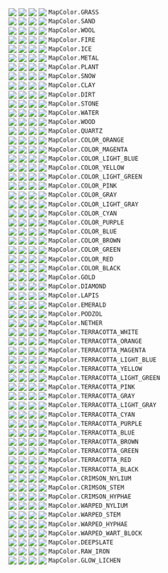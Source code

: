 [<img valign='middle' src='https://readme-swatches.vercel.app/277D59?style=round'/>][grass-low]
[<img valign='middle' src='https://readme-swatches.vercel.app/30996D?style=round'/>][grass-normal]
[<img valign='middle' src='https://readme-swatches.vercel.app/38B27F?style=round'/>][grass-high]
[<img valign='middle' src='https://readme-swatches.vercel.app/1D5E43?style=round'/>][grass-lowest]
`MapColor.GRASS`<br>
[<img valign='middle' src='https://readme-swatches.vercel.app/73A4AE?style=round'/>][sand-low]
[<img valign='middle' src='https://readme-swatches.vercel.app/8CC9D5?style=round'/>][sand-normal]
[<img valign='middle' src='https://readme-swatches.vercel.app/A3E9F7?style=round'/>][sand-high]
[<img valign='middle' src='https://readme-swatches.vercel.app/567B82?style=round'/>][sand-lowest]
`MapColor.SAND`<br>
[<img valign='middle' src='https://readme-swatches.vercel.app/8C8C8C?style=round'/>][wool-low]
[<img valign='middle' src='https://readme-swatches.vercel.app/ABABAB?style=round'/>][wool-normal]
[<img valign='middle' src='https://readme-swatches.vercel.app/C7C7C7?style=round'/>][wool-high]
[<img valign='middle' src='https://readme-swatches.vercel.app/696969?style=round'/>][wool-lowest]
`MapColor.WOOL`<br>
[<img valign='middle' src='https://readme-swatches.vercel.app/0000B4?style=round'/>][fire-low]
[<img valign='middle' src='https://readme-swatches.vercel.app/0000DC?style=round'/>][fire-normal]
[<img valign='middle' src='https://readme-swatches.vercel.app/0000FF?style=round'/>][fire-high]
[<img valign='middle' src='https://readme-swatches.vercel.app/000087?style=round'/>][fire-lowest]
`MapColor.FIRE`<br>
[<img valign='middle' src='https://readme-swatches.vercel.app/B47070?style=round'/>][ice-low]
[<img valign='middle' src='https://readme-swatches.vercel.app/DC8A8A?style=round'/>][ice-normal]
[<img valign='middle' src='https://readme-swatches.vercel.app/FFA0A0?style=round'/>][ice-high]
[<img valign='middle' src='https://readme-swatches.vercel.app/875454?style=round'/>][ice-lowest]
`MapColor.ICE`<br>
[<img valign='middle' src='https://readme-swatches.vercel.app/757575?style=round'/>][metal-low]
[<img valign='middle' src='https://readme-swatches.vercel.app/909090?style=round'/>][metal-normal]
[<img valign='middle' src='https://readme-swatches.vercel.app/A7A7A7?style=round'/>][metal-high]
[<img valign='middle' src='https://readme-swatches.vercel.app/585858?style=round'/>][metal-lowest]
`MapColor.METAL`<br>
[<img valign='middle' src='https://readme-swatches.vercel.app/005700?style=round'/>][plant-low]
[<img valign='middle' src='https://readme-swatches.vercel.app/006A00?style=round'/>][plant-normal]
[<img valign='middle' src='https://readme-swatches.vercel.app/007C00?style=round'/>][plant-high]
[<img valign='middle' src='https://readme-swatches.vercel.app/004100?style=round'/>][plant-lowest]
`MapColor.PLANT`<br>
[<img valign='middle' src='https://readme-swatches.vercel.app/B4B4B4?style=round'/>][snow-low]
[<img valign='middle' src='https://readme-swatches.vercel.app/DCDCDC?style=round'/>][snow-normal]
[<img valign='middle' src='https://readme-swatches.vercel.app/FFFFFF?style=round'/>][snow-high]
[<img valign='middle' src='https://readme-swatches.vercel.app/878787?style=round'/>][snow-lowest]
`MapColor.SNOW`<br>
[<img valign='middle' src='https://readme-swatches.vercel.app/817673?style=round'/>][clay-low]
[<img valign='middle' src='https://readme-swatches.vercel.app/9E908D?style=round'/>][clay-normal]
[<img valign='middle' src='https://readme-swatches.vercel.app/B8A8A4?style=round'/>][clay-high]
[<img valign='middle' src='https://readme-swatches.vercel.app/615856?style=round'/>][clay-lowest]
`MapColor.CLAY`<br>
[<img valign='middle' src='https://readme-swatches.vercel.app/364C6A?style=round'/>][dirt-low]
[<img valign='middle' src='https://readme-swatches.vercel.app/425E82?style=round'/>][dirt-normal]
[<img valign='middle' src='https://readme-swatches.vercel.app/4D6D97?style=round'/>][dirt-high]
[<img valign='middle' src='https://readme-swatches.vercel.app/28394F?style=round'/>][dirt-lowest]
`MapColor.DIRT`<br>
[<img valign='middle' src='https://readme-swatches.vercel.app/4F4F4F?style=round'/>][stone-low]
[<img valign='middle' src='https://readme-swatches.vercel.app/606060?style=round'/>][stone-normal]
[<img valign='middle' src='https://readme-swatches.vercel.app/707070?style=round'/>][stone-high]
[<img valign='middle' src='https://readme-swatches.vercel.app/3B3B3B?style=round'/>][stone-lowest]
`MapColor.STONE`<br>
[<img valign='middle' src='https://readme-swatches.vercel.app/B42D2D?style=round'/>][water-low]
[<img valign='middle' src='https://readme-swatches.vercel.app/DC3737?style=round'/>][water-normal]
[<img valign='middle' src='https://readme-swatches.vercel.app/FF4040?style=round'/>][water-high]
[<img valign='middle' src='https://readme-swatches.vercel.app/872121?style=round'/>][water-lowest]
`MapColor.WATER`<br>
[<img valign='middle' src='https://readme-swatches.vercel.app/325464?style=round'/>][wood-low]
[<img valign='middle' src='https://readme-swatches.vercel.app/3E667B?style=round'/>][wood-normal]
[<img valign='middle' src='https://readme-swatches.vercel.app/48778F?style=round'/>][wood-high]
[<img valign='middle' src='https://readme-swatches.vercel.app/263F4B?style=round'/>][wood-lowest]
`MapColor.WOOD`<br>
[<img valign='middle' src='https://readme-swatches.vercel.app/ACB1B4?style=round'/>][quartz-low]
[<img valign='middle' src='https://readme-swatches.vercel.app/D3D9DC?style=round'/>][quartz-normal]
[<img valign='middle' src='https://readme-swatches.vercel.app/F5FCFF?style=round'/>][quartz-high]
[<img valign='middle' src='https://readme-swatches.vercel.app/818587?style=round'/>][quartz-lowest]
`MapColor.QUARTZ`<br>
[<img valign='middle' src='https://readme-swatches.vercel.app/245998?style=round'/>][color-orange-low]
[<img valign='middle' src='https://readme-swatches.vercel.app/2C6DBA?style=round'/>][color-orange-normal]
[<img valign='middle' src='https://readme-swatches.vercel.app/337FD8?style=round'/>][color-orange-high]
[<img valign='middle' src='https://readme-swatches.vercel.app/1B4372?style=round'/>][color-orange-lowest]
`MapColor.COLOR_ORANGE`<br>
[<img valign='middle' src='https://readme-swatches.vercel.app/98357D?style=round'/>][color-magenta-low]
[<img valign='middle' src='https://readme-swatches.vercel.app/BA4199?style=round'/>][color-magenta-normal]
[<img valign='middle' src='https://readme-swatches.vercel.app/D84CB2?style=round'/>][color-magenta-high]
[<img valign='middle' src='https://readme-swatches.vercel.app/72285E?style=round'/>][color-magenta-lowest]
`MapColor.COLOR_MAGENTA`<br>
[<img valign='middle' src='https://readme-swatches.vercel.app/986C48?style=round'/>][color-light-blue-low]
[<img valign='middle' src='https://readme-swatches.vercel.app/BA8458?style=round'/>][color-light-blue-normal]
[<img valign='middle' src='https://readme-swatches.vercel.app/D89966?style=round'/>][color-light-blue-high]
[<img valign='middle' src='https://readme-swatches.vercel.app/725136?style=round'/>][color-light-blue-lowest]
`MapColor.COLOR_LIGHT_BLUE`<br>
[<img valign='middle' src='https://readme-swatches.vercel.app/24A1A1?style=round'/>][color-yellow-low]
[<img valign='middle' src='https://readme-swatches.vercel.app/2CC5C5?style=round'/>][color-yellow-normal]
[<img valign='middle' src='https://readme-swatches.vercel.app/33E5E5?style=round'/>][color-yellow-high]
[<img valign='middle' src='https://readme-swatches.vercel.app/1B7979?style=round'/>][color-yellow-lowest]
`MapColor.COLOR_YELLOW`<br>
[<img valign='middle' src='https://readme-swatches.vercel.app/119059?style=round'/>][color-light-green-low]
[<img valign='middle' src='https://readme-swatches.vercel.app/15B06D?style=round'/>][color-light-green-normal]
[<img valign='middle' src='https://readme-swatches.vercel.app/19CC7F?style=round'/>][color-light-green-high]
[<img valign='middle' src='https://readme-swatches.vercel.app/0D6C43?style=round'/>][color-light-green-lowest]
`MapColor.COLOR_LIGHT_GREEN`<br>
[<img valign='middle' src='https://readme-swatches.vercel.app/7459AA?style=round'/>][color-pink-low]
[<img valign='middle' src='https://readme-swatches.vercel.app/8E6DD0?style=round'/>][color-pink-normal]
[<img valign='middle' src='https://readme-swatches.vercel.app/A57FF2?style=round'/>][color-pink-high]
[<img valign='middle' src='https://readme-swatches.vercel.app/574380?style=round'/>][color-pink-lowest]
`MapColor.COLOR_PINK`<br>
[<img valign='middle' src='https://readme-swatches.vercel.app/353535?style=round'/>][color-gray-low]
[<img valign='middle' src='https://readme-swatches.vercel.app/414141?style=round'/>][color-gray-normal]
[<img valign='middle' src='https://readme-swatches.vercel.app/4C4C4C?style=round'/>][color-gray-high]
[<img valign='middle' src='https://readme-swatches.vercel.app/282828?style=round'/>][color-gray-lowest]
`MapColor.COLOR_GRAY`<br>
[<img valign='middle' src='https://readme-swatches.vercel.app/6C6C6C?style=round'/>][color-light-gray-low]
[<img valign='middle' src='https://readme-swatches.vercel.app/848484?style=round'/>][color-light-gray-normal]
[<img valign='middle' src='https://readme-swatches.vercel.app/999999?style=round'/>][color-light-gray-high]
[<img valign='middle' src='https://readme-swatches.vercel.app/515151?style=round'/>][color-light-gray-lowest]
`MapColor.COLOR_LIGHT_GRAY`<br>
[<img valign='middle' src='https://readme-swatches.vercel.app/6C5935?style=round'/>][color-cyan-low]
[<img valign='middle' src='https://readme-swatches.vercel.app/846D41?style=round'/>][color-cyan-normal]
[<img valign='middle' src='https://readme-swatches.vercel.app/997F4C?style=round'/>][color-cyan-high]
[<img valign='middle' src='https://readme-swatches.vercel.app/514328?style=round'/>][color-cyan-lowest]
`MapColor.COLOR_CYAN`<br>
[<img valign='middle' src='https://readme-swatches.vercel.app/7D2C59?style=round'/>][color-purple-low]
[<img valign='middle' src='https://readme-swatches.vercel.app/99366D?style=round'/>][color-purple-normal]
[<img valign='middle' src='https://readme-swatches.vercel.app/B23F7F?style=round'/>][color-purple-high]
[<img valign='middle' src='https://readme-swatches.vercel.app/5E2143?style=round'/>][color-purple-lowest]
`MapColor.COLOR_PURPLE`<br>
[<img valign='middle' src='https://readme-swatches.vercel.app/7D3524?style=round'/>][color-blue-low]
[<img valign='middle' src='https://readme-swatches.vercel.app/99412C?style=round'/>][color-blue-normal]
[<img valign='middle' src='https://readme-swatches.vercel.app/B24C33?style=round'/>][color-blue-high]
[<img valign='middle' src='https://readme-swatches.vercel.app/5E281B?style=round'/>][color-blue-lowest]
`MapColor.COLOR_BLUE`<br>
[<img valign='middle' src='https://readme-swatches.vercel.app/243548?style=round'/>][color-brown-low]
[<img valign='middle' src='https://readme-swatches.vercel.app/2C4158?style=round'/>][color-brown-normal]
[<img valign='middle' src='https://readme-swatches.vercel.app/334C66?style=round'/>][color-brown-high]
[<img valign='middle' src='https://readme-swatches.vercel.app/1B2836?style=round'/>][color-brown-lowest]
`MapColor.COLOR_BROWN`<br>
[<img valign='middle' src='https://readme-swatches.vercel.app/245948?style=round'/>][color-green-low]
[<img valign='middle' src='https://readme-swatches.vercel.app/2C6D58?style=round'/>][color-green-normal]
[<img valign='middle' src='https://readme-swatches.vercel.app/337F66?style=round'/>][color-green-high]
[<img valign='middle' src='https://readme-swatches.vercel.app/1B4336?style=round'/>][color-green-lowest]
`MapColor.COLOR_GREEN`<br>
[<img valign='middle' src='https://readme-swatches.vercel.app/24246C?style=round'/>][color-red-low]
[<img valign='middle' src='https://readme-swatches.vercel.app/2C2C84?style=round'/>][color-red-normal]
[<img valign='middle' src='https://readme-swatches.vercel.app/333399?style=round'/>][color-red-high]
[<img valign='middle' src='https://readme-swatches.vercel.app/1B1B51?style=round'/>][color-red-lowest]
`MapColor.COLOR_RED`<br>
[<img valign='middle' src='https://readme-swatches.vercel.app/111111?style=round'/>][color-black-low]
[<img valign='middle' src='https://readme-swatches.vercel.app/151515?style=round'/>][color-black-normal]
[<img valign='middle' src='https://readme-swatches.vercel.app/191919?style=round'/>][color-black-high]
[<img valign='middle' src='https://readme-swatches.vercel.app/0D0D0D?style=round'/>][color-black-lowest]
`MapColor.COLOR_BLACK`<br>
[<img valign='middle' src='https://readme-swatches.vercel.app/36A8B0?style=round'/>][gold-low]
[<img valign='middle' src='https://readme-swatches.vercel.app/42CDD7?style=round'/>][gold-normal]
[<img valign='middle' src='https://readme-swatches.vercel.app/4DEEFA?style=round'/>][gold-high]
[<img valign='middle' src='https://readme-swatches.vercel.app/287E84?style=round'/>][gold-lowest]
`MapColor.GOLD`<br>
[<img valign='middle' src='https://readme-swatches.vercel.app/969A40?style=round'/>][diamond-low]
[<img valign='middle' src='https://readme-swatches.vercel.app/B7BC4F?style=round'/>][diamond-normal]
[<img valign='middle' src='https://readme-swatches.vercel.app/D5DB5C?style=round'/>][diamond-high]
[<img valign='middle' src='https://readme-swatches.vercel.app/707330?style=round'/>][diamond-lowest]
`MapColor.DIAMOND`<br>
[<img valign='middle' src='https://readme-swatches.vercel.app/B45A34?style=round'/>][lapis-low]
[<img valign='middle' src='https://readme-swatches.vercel.app/DC6E3F?style=round'/>][lapis-normal]
[<img valign='middle' src='https://readme-swatches.vercel.app/FF804A?style=round'/>][lapis-high]
[<img valign='middle' src='https://readme-swatches.vercel.app/874327?style=round'/>][lapis-lowest]
`MapColor.LAPIS`<br>
[<img valign='middle' src='https://readme-swatches.vercel.app/289900?style=round'/>][emerald-low]
[<img valign='middle' src='https://readme-swatches.vercel.app/32BB00?style=round'/>][emerald-normal]
[<img valign='middle' src='https://readme-swatches.vercel.app/3AD900?style=round'/>][emerald-high]
[<img valign='middle' src='https://readme-swatches.vercel.app/1E7200?style=round'/>][emerald-lowest]
`MapColor.EMERALD`<br>
[<img valign='middle' src='https://readme-swatches.vercel.app/223C5B?style=round'/>][podzol-low]
[<img valign='middle' src='https://readme-swatches.vercel.app/2A4A6F?style=round'/>][podzol-normal]
[<img valign='middle' src='https://readme-swatches.vercel.app/315681?style=round'/>][podzol-high]
[<img valign='middle' src='https://readme-swatches.vercel.app/192D44?style=round'/>][podzol-lowest]
`MapColor.PODZOL`<br>
[<img valign='middle' src='https://readme-swatches.vercel.app/00014F?style=round'/>][nether-low]
[<img valign='middle' src='https://readme-swatches.vercel.app/000160?style=round'/>][nether-normal]
[<img valign='middle' src='https://readme-swatches.vercel.app/000270?style=round'/>][nether-high]
[<img valign='middle' src='https://readme-swatches.vercel.app/00013B?style=round'/>][nether-lowest]
`MapColor.NETHER`<br>
[<img valign='middle' src='https://readme-swatches.vercel.app/717C93?style=round'/>][terracotta-white-low]
[<img valign='middle' src='https://readme-swatches.vercel.app/8A98B4?style=round'/>][terracotta-white-normal]
[<img valign='middle' src='https://readme-swatches.vercel.app/A1B1D1?style=round'/>][terracotta-white-high]
[<img valign='middle' src='https://readme-swatches.vercel.app/555D6E?style=round'/>][terracotta-white-lowest]
`MapColor.TERRACOTTA_WHITE`<br>
[<img valign='middle' src='https://readme-swatches.vercel.app/193970?style=round'/>][terracotta-orange-low]
[<img valign='middle' src='https://readme-swatches.vercel.app/1F4689?style=round'/>][terracotta-orange-normal]
[<img valign='middle' src='https://readme-swatches.vercel.app/24529F?style=round'/>][terracotta-orange-high]
[<img valign='middle' src='https://readme-swatches.vercel.app/132B54?style=round'/>][terracotta-orange-lowest]
`MapColor.TERRACOTTA_ORANGE`<br>
[<img valign='middle' src='https://readme-swatches.vercel.app/4C3D69?style=round'/>][terracotta-magenta-low]
[<img valign='middle' src='https://readme-swatches.vercel.app/5D4B80?style=round'/>][terracotta-magenta-normal]
[<img valign='middle' src='https://readme-swatches.vercel.app/6C5795?style=round'/>][terracotta-magenta-high]
[<img valign='middle' src='https://readme-swatches.vercel.app/392E4E?style=round'/>][terracotta-magenta-lowest]
`MapColor.TERRACOTTA_MAGENTA`<br>
[<img valign='middle' src='https://readme-swatches.vercel.app/614C4F?style=round'/>][terracotta-light-blue-low]
[<img valign='middle' src='https://readme-swatches.vercel.app/775D60?style=round'/>][terracotta-light-blue-normal]
[<img valign='middle' src='https://readme-swatches.vercel.app/8A6C70?style=round'/>][terracotta-light-blue-high]
[<img valign='middle' src='https://readme-swatches.vercel.app/49393B?style=round'/>][terracotta-light-blue-lowest]
`MapColor.TERRACOTTA_LIGHT_BLUE`<br>
[<img valign='middle' src='https://readme-swatches.vercel.app/195D83?style=round'/>][terracotta-yellow-low]
[<img valign='middle' src='https://readme-swatches.vercel.app/1F72A0?style=round'/>][terracotta-yellow-normal]
[<img valign='middle' src='https://readme-swatches.vercel.app/2485BA?style=round'/>][terracotta-yellow-high]
[<img valign='middle' src='https://readme-swatches.vercel.app/134662?style=round'/>][terracotta-yellow-lowest]
`MapColor.TERRACOTTA_YELLOW`<br>
[<img valign='middle' src='https://readme-swatches.vercel.app/255248?style=round'/>][terracotta-light-green-low]
[<img valign='middle' src='https://readme-swatches.vercel.app/2D6458?style=round'/>][terracotta-light-green-normal]
[<img valign='middle' src='https://readme-swatches.vercel.app/357567?style=round'/>][terracotta-light-green-high]
[<img valign='middle' src='https://readme-swatches.vercel.app/1C3D36?style=round'/>][terracotta-light-green-lowest]
`MapColor.TERRACOTTA_LIGHT_GREEN`<br>
[<img valign='middle' src='https://readme-swatches.vercel.app/373670?style=round'/>][terracotta-pink-low]
[<img valign='middle' src='https://readme-swatches.vercel.app/43428A?style=round'/>][terracotta-pink-normal]
[<img valign='middle' src='https://readme-swatches.vercel.app/4E4DA0?style=round'/>][terracotta-pink-high]
[<img valign='middle' src='https://readme-swatches.vercel.app/292854?style=round'/>][terracotta-pink-lowest]
`MapColor.TERRACOTTA_PINK`<br>
[<img valign='middle' src='https://readme-swatches.vercel.app/181C28?style=round'/>][terracotta-gray-low]
[<img valign='middle' src='https://readme-swatches.vercel.app/1E2331?style=round'/>][terracotta-gray-normal]
[<img valign='middle' src='https://readme-swatches.vercel.app/232939?style=round'/>][terracotta-gray-high]
[<img valign='middle' src='https://readme-swatches.vercel.app/12151E?style=round'/>][terracotta-gray-lowest]
`MapColor.TERRACOTTA_GRAY`<br>
[<img valign='middle' src='https://readme-swatches.vercel.app/454B5F?style=round'/>][terracotta-light-gray-low]
[<img valign='middle' src='https://readme-swatches.vercel.app/545C74?style=round'/>][terracotta-light-gray-normal]
[<img valign='middle' src='https://readme-swatches.vercel.app/626B87?style=round'/>][terracotta-light-gray-high]
[<img valign='middle' src='https://readme-swatches.vercel.app/333847?style=round'/>][terracotta-light-gray-lowest]
`MapColor.TERRACOTTA_LIGHT_GRAY`<br>
[<img valign='middle' src='https://readme-swatches.vercel.app/40403D?style=round'/>][terracotta-cyan-low]
[<img valign='middle' src='https://readme-swatches.vercel.app/4F4F4B?style=round'/>][terracotta-cyan-normal]
[<img valign='middle' src='https://readme-swatches.vercel.app/5C5C57?style=round'/>][terracotta-cyan-high]
[<img valign='middle' src='https://readme-swatches.vercel.app/30302E?style=round'/>][terracotta-cyan-lowest]
`MapColor.TERRACOTTA_CYAN`<br>
[<img valign='middle' src='https://readme-swatches.vercel.app/3E3356?style=round'/>][terracotta-purple-low]
[<img valign='middle' src='https://readme-swatches.vercel.app/4B3E69?style=round'/>][terracotta-purple-normal]
[<img valign='middle' src='https://readme-swatches.vercel.app/58497A?style=round'/>][terracotta-purple-high]
[<img valign='middle' src='https://readme-swatches.vercel.app/2E2640?style=round'/>][terracotta-purple-lowest]
`MapColor.TERRACOTTA_PURPLE`<br>
[<img valign='middle' src='https://readme-swatches.vercel.app/402B35?style=round'/>][terracotta-blue-low]
[<img valign='middle' src='https://readme-swatches.vercel.app/4F3541?style=round'/>][terracotta-blue-normal]
[<img valign='middle' src='https://readme-swatches.vercel.app/5C3E4C?style=round'/>][terracotta-blue-high]
[<img valign='middle' src='https://readme-swatches.vercel.app/302028?style=round'/>][terracotta-blue-lowest]
`MapColor.TERRACOTTA_BLUE`<br>
[<img valign='middle' src='https://readme-swatches.vercel.app/182335?style=round'/>][terracotta-brown-low]
[<img valign='middle' src='https://readme-swatches.vercel.app/1E2B41?style=round'/>][terracotta-brown-normal]
[<img valign='middle' src='https://readme-swatches.vercel.app/23324C?style=round'/>][terracotta-brown-high]
[<img valign='middle' src='https://readme-swatches.vercel.app/121A28?style=round'/>][terracotta-brown-lowest]
`MapColor.TERRACOTTA_BROWN`<br>
[<img valign='middle' src='https://readme-swatches.vercel.app/1D3935?style=round'/>][terracotta-green-low]
[<img valign='middle' src='https://readme-swatches.vercel.app/244641?style=round'/>][terracotta-green-normal]
[<img valign='middle' src='https://readme-swatches.vercel.app/2A524C?style=round'/>][terracotta-green-high]
[<img valign='middle' src='https://readme-swatches.vercel.app/162B28?style=round'/>][terracotta-green-lowest]
`MapColor.TERRACOTTA_GREEN`<br>
[<img valign='middle' src='https://readme-swatches.vercel.app/202A64?style=round'/>][terracotta-red-low]
[<img valign='middle' src='https://readme-swatches.vercel.app/27337A?style=round'/>][terracotta-red-normal]
[<img valign='middle' src='https://readme-swatches.vercel.app/2E3C8E?style=round'/>][terracotta-red-high]
[<img valign='middle' src='https://readme-swatches.vercel.app/181F4B?style=round'/>][terracotta-red-lowest]
`MapColor.TERRACOTTA_RED`<br>
[<img valign='middle' src='https://readme-swatches.vercel.app/0B0F1A?style=round'/>][terracotta-black-low]
[<img valign='middle' src='https://readme-swatches.vercel.app/0D121F?style=round'/>][terracotta-black-normal]
[<img valign='middle' src='https://readme-swatches.vercel.app/101625?style=round'/>][terracotta-black-high]
[<img valign='middle' src='https://readme-swatches.vercel.app/080B13?style=round'/>][terracotta-black-lowest]
`MapColor.TERRACOTTA_BLACK`<br>
[<img valign='middle' src='https://readme-swatches.vercel.app/222185?style=round'/>][crimson-nylium-low]
[<img valign='middle' src='https://readme-swatches.vercel.app/2A29A3?style=round'/>][crimson-nylium-normal]
[<img valign='middle' src='https://readme-swatches.vercel.app/3130BD?style=round'/>][crimson-nylium-high]
[<img valign='middle' src='https://readme-swatches.vercel.app/191964?style=round'/>][crimson-nylium-lowest]
`MapColor.CRIMSON_NYLIUM`<br>
[<img valign='middle' src='https://readme-swatches.vercel.app/442C68?style=round'/>][crimson-stem-low]
[<img valign='middle' src='https://readme-swatches.vercel.app/53367F?style=round'/>][crimson-stem-normal]
[<img valign='middle' src='https://readme-swatches.vercel.app/613F94?style=round'/>][crimson-stem-high]
[<img valign='middle' src='https://readme-swatches.vercel.app/33214E?style=round'/>][crimson-stem-lowest]
`MapColor.CRIMSON_STEM`<br>
[<img valign='middle' src='https://readme-swatches.vercel.app/141140?style=round'/>][crimson-hyphae-low]
[<img valign='middle' src='https://readme-swatches.vercel.app/19154F?style=round'/>][crimson-hyphae-normal]
[<img valign='middle' src='https://readme-swatches.vercel.app/1D195C?style=round'/>][crimson-hyphae-high]
[<img valign='middle' src='https://readme-swatches.vercel.app/0F0D30?style=round'/>][crimson-hyphae-lowest]
`MapColor.CRIMSON_HYPHAE`<br>
[<img valign='middle' src='https://readme-swatches.vercel.app/5E580F?style=round'/>][warped-nylium-low]
[<img valign='middle' src='https://readme-swatches.vercel.app/736C12?style=round'/>][warped-nylium-normal]
[<img valign='middle' src='https://readme-swatches.vercel.app/867E16?style=round'/>][warped-nylium-high]
[<img valign='middle' src='https://readme-swatches.vercel.app/46420B?style=round'/>][warped-nylium-lowest]
`MapColor.WARPED_NYLIUM`<br>
[<img valign='middle' src='https://readme-swatches.vercel.app/626428?style=round'/>][warped-stem-low]
[<img valign='middle' src='https://readme-swatches.vercel.app/787A32?style=round'/>][warped-stem-normal]
[<img valign='middle' src='https://readme-swatches.vercel.app/8C8E3A?style=round'/>][warped-stem-high]
[<img valign='middle' src='https://readme-swatches.vercel.app/4A4B1E?style=round'/>][warped-stem-lowest]
`MapColor.WARPED_STEM`<br>
[<img valign='middle' src='https://readme-swatches.vercel.app/2B1F3C?style=round'/>][warped-hyphae-low]
[<img valign='middle' src='https://readme-swatches.vercel.app/35254A?style=round'/>][warped-hyphae-normal]
[<img valign='middle' src='https://readme-swatches.vercel.app/3E2C56?style=round'/>][warped-hyphae-high]
[<img valign='middle' src='https://readme-swatches.vercel.app/20172D?style=round'/>][warped-hyphae-lowest]
`MapColor.WARPED_HYPHAE`<br>
[<img valign='middle' src='https://readme-swatches.vercel.app/5D7F0E?style=round'/>][warped-wart-block-low]
[<img valign='middle' src='https://readme-swatches.vercel.app/729B11?style=round'/>][warped-wart-block-normal]
[<img valign='middle' src='https://readme-swatches.vercel.app/85B414?style=round'/>][warped-wart-block-high]
[<img valign='middle' src='https://readme-swatches.vercel.app/465F0A?style=round'/>][warped-wart-block-lowest]
`MapColor.WARPED_WART_BLOCK`<br>
[<img valign='middle' src='https://readme-swatches.vercel.app/464646?style=round'/>][deepslate-low]
[<img valign='middle' src='https://readme-swatches.vercel.app/565656?style=round'/>][deepslate-normal]
[<img valign='middle' src='https://readme-swatches.vercel.app/646464?style=round'/>][deepslate-high]
[<img valign='middle' src='https://readme-swatches.vercel.app/343434?style=round'/>][deepslate-lowest]
`MapColor.DEEPSLATE`<br>
[<img valign='middle' src='https://readme-swatches.vercel.app/677B98?style=round'/>][raw-iron-low]
[<img valign='middle' src='https://readme-swatches.vercel.app/7E96BA?style=round'/>][raw-iron-normal]
[<img valign='middle' src='https://readme-swatches.vercel.app/93AFD8?style=round'/>][raw-iron-high]
[<img valign='middle' src='https://readme-swatches.vercel.app/4D5C72?style=round'/>][raw-iron-lowest]
`MapColor.RAW_IRON`<br>
[<img valign='middle' src='https://readme-swatches.vercel.app/697559?style=round'/>][glow-lichen-low]
[<img valign='middle' src='https://readme-swatches.vercel.app/81906D?style=round'/>][glow-lichen-normal]
[<img valign='middle' src='https://readme-swatches.vercel.app/96A77F?style=round'/>][glow-lichen-high]
[<img valign='middle' src='https://readme-swatches.vercel.app/4F5843?style=round'/>][glow-lichen-lowest]
`MapColor.GLOW_LICHEN`

[grass-low]: https://www.colorhexa.com/277D59
[grass-normal]: https://www.colorhexa.com/30996D
[grass-high]: https://www.colorhexa.com/38B27F
[grass-lowest]: https://www.colorhexa.com/1D5E43
[sand-low]: https://www.colorhexa.com/73A4AE
[sand-normal]: https://www.colorhexa.com/8CC9D5
[sand-high]: https://www.colorhexa.com/A3E9F7
[sand-lowest]: https://www.colorhexa.com/567B82
[wool-low]: https://www.colorhexa.com/8C8C8C
[wool-normal]: https://www.colorhexa.com/ABABAB
[wool-high]: https://www.colorhexa.com/C7C7C7
[wool-lowest]: https://www.colorhexa.com/696969
[fire-low]: https://www.colorhexa.com/0000B4
[fire-normal]: https://www.colorhexa.com/0000DC
[fire-high]: https://www.colorhexa.com/0000FF
[fire-lowest]: https://www.colorhexa.com/000087
[ice-low]: https://www.colorhexa.com/B47070
[ice-normal]: https://www.colorhexa.com/DC8A8A
[ice-high]: https://www.colorhexa.com/FFA0A0
[ice-lowest]: https://www.colorhexa.com/875454
[metal-low]: https://www.colorhexa.com/757575
[metal-normal]: https://www.colorhexa.com/909090
[metal-high]: https://www.colorhexa.com/A7A7A7
[metal-lowest]: https://www.colorhexa.com/585858
[plant-low]: https://www.colorhexa.com/005700
[plant-normal]: https://www.colorhexa.com/006A00
[plant-high]: https://www.colorhexa.com/007C00
[plant-lowest]: https://www.colorhexa.com/004100
[snow-low]: https://www.colorhexa.com/B4B4B4
[snow-normal]: https://www.colorhexa.com/DCDCDC
[snow-high]: https://www.colorhexa.com/FFFFFF
[snow-lowest]: https://www.colorhexa.com/878787
[clay-low]: https://www.colorhexa.com/817673
[clay-normal]: https://www.colorhexa.com/9E908D
[clay-high]: https://www.colorhexa.com/B8A8A4
[clay-lowest]: https://www.colorhexa.com/615856
[dirt-low]: https://www.colorhexa.com/364C6A
[dirt-normal]: https://www.colorhexa.com/425E82
[dirt-high]: https://www.colorhexa.com/4D6D97
[dirt-lowest]: https://www.colorhexa.com/28394F
[stone-low]: https://www.colorhexa.com/4F4F4F
[stone-normal]: https://www.colorhexa.com/606060
[stone-high]: https://www.colorhexa.com/707070
[stone-lowest]: https://www.colorhexa.com/3B3B3B
[water-low]: https://www.colorhexa.com/B42D2D
[water-normal]: https://www.colorhexa.com/DC3737
[water-high]: https://www.colorhexa.com/FF4040
[water-lowest]: https://www.colorhexa.com/872121
[wood-low]: https://www.colorhexa.com/325464
[wood-normal]: https://www.colorhexa.com/3E667B
[wood-high]: https://www.colorhexa.com/48778F
[wood-lowest]: https://www.colorhexa.com/263F4B
[quartz-low]: https://www.colorhexa.com/ACB1B4
[quartz-normal]: https://www.colorhexa.com/D3D9DC
[quartz-high]: https://www.colorhexa.com/F5FCFF
[quartz-lowest]: https://www.colorhexa.com/818587
[color-orange-low]: https://www.colorhexa.com/245998
[color-orange-normal]: https://www.colorhexa.com/2C6DBA
[color-orange-high]: https://www.colorhexa.com/337FD8
[color-orange-lowest]: https://www.colorhexa.com/1B4372
[color-magenta-low]: https://www.colorhexa.com/98357D
[color-magenta-normal]: https://www.colorhexa.com/BA4199
[color-magenta-high]: https://www.colorhexa.com/D84CB2
[color-magenta-lowest]: https://www.colorhexa.com/72285E
[color-light-blue-low]: https://www.colorhexa.com/986C48
[color-light-blue-normal]: https://www.colorhexa.com/BA8458
[color-light-blue-high]: https://www.colorhexa.com/D89966
[color-light-blue-lowest]: https://www.colorhexa.com/725136
[color-yellow-low]: https://www.colorhexa.com/24A1A1
[color-yellow-normal]: https://www.colorhexa.com/2CC5C5
[color-yellow-high]: https://www.colorhexa.com/33E5E5
[color-yellow-lowest]: https://www.colorhexa.com/1B7979
[color-light-green-low]: https://www.colorhexa.com/119059
[color-light-green-normal]: https://www.colorhexa.com/15B06D
[color-light-green-high]: https://www.colorhexa.com/19CC7F
[color-light-green-lowest]: https://www.colorhexa.com/0D6C43
[color-pink-low]: https://www.colorhexa.com/7459AA
[color-pink-normal]: https://www.colorhexa.com/8E6DD0
[color-pink-high]: https://www.colorhexa.com/A57FF2
[color-pink-lowest]: https://www.colorhexa.com/574380
[color-gray-low]: https://www.colorhexa.com/353535
[color-gray-normal]: https://www.colorhexa.com/414141
[color-gray-high]: https://www.colorhexa.com/4C4C4C
[color-gray-lowest]: https://www.colorhexa.com/282828
[color-light-gray-low]: https://www.colorhexa.com/6C6C6C
[color-light-gray-normal]: https://www.colorhexa.com/848484
[color-light-gray-high]: https://www.colorhexa.com/999999
[color-light-gray-lowest]: https://www.colorhexa.com/515151
[color-cyan-low]: https://www.colorhexa.com/6C5935
[color-cyan-normal]: https://www.colorhexa.com/846D41
[color-cyan-high]: https://www.colorhexa.com/997F4C
[color-cyan-lowest]: https://www.colorhexa.com/514328
[color-purple-low]: https://www.colorhexa.com/7D2C59
[color-purple-normal]: https://www.colorhexa.com/99366D
[color-purple-high]: https://www.colorhexa.com/B23F7F
[color-purple-lowest]: https://www.colorhexa.com/5E2143
[color-blue-low]: https://www.colorhexa.com/7D3524
[color-blue-normal]: https://www.colorhexa.com/99412C
[color-blue-high]: https://www.colorhexa.com/B24C33
[color-blue-lowest]: https://www.colorhexa.com/5E281B
[color-brown-low]: https://www.colorhexa.com/243548
[color-brown-normal]: https://www.colorhexa.com/2C4158
[color-brown-high]: https://www.colorhexa.com/334C66
[color-brown-lowest]: https://www.colorhexa.com/1B2836
[color-green-low]: https://www.colorhexa.com/245948
[color-green-normal]: https://www.colorhexa.com/2C6D58
[color-green-high]: https://www.colorhexa.com/337F66
[color-green-lowest]: https://www.colorhexa.com/1B4336
[color-red-low]: https://www.colorhexa.com/24246C
[color-red-normal]: https://www.colorhexa.com/2C2C84
[color-red-high]: https://www.colorhexa.com/333399
[color-red-lowest]: https://www.colorhexa.com/1B1B51
[color-black-low]: https://www.colorhexa.com/111111
[color-black-normal]: https://www.colorhexa.com/151515
[color-black-high]: https://www.colorhexa.com/191919
[color-black-lowest]: https://www.colorhexa.com/0D0D0D
[gold-low]: https://www.colorhexa.com/36A8B0
[gold-normal]: https://www.colorhexa.com/42CDD7
[gold-high]: https://www.colorhexa.com/4DEEFA
[gold-lowest]: https://www.colorhexa.com/287E84
[diamond-low]: https://www.colorhexa.com/969A40
[diamond-normal]: https://www.colorhexa.com/B7BC4F
[diamond-high]: https://www.colorhexa.com/D5DB5C
[diamond-lowest]: https://www.colorhexa.com/707330
[lapis-low]: https://www.colorhexa.com/B45A34
[lapis-normal]: https://www.colorhexa.com/DC6E3F
[lapis-high]: https://www.colorhexa.com/FF804A
[lapis-lowest]: https://www.colorhexa.com/874327
[emerald-low]: https://www.colorhexa.com/289900
[emerald-normal]: https://www.colorhexa.com/32BB00
[emerald-high]: https://www.colorhexa.com/3AD900
[emerald-lowest]: https://www.colorhexa.com/1E7200
[podzol-low]: https://www.colorhexa.com/223C5B
[podzol-normal]: https://www.colorhexa.com/2A4A6F
[podzol-high]: https://www.colorhexa.com/315681
[podzol-lowest]: https://www.colorhexa.com/192D44
[nether-low]: https://www.colorhexa.com/00014F
[nether-normal]: https://www.colorhexa.com/000160
[nether-high]: https://www.colorhexa.com/000270
[nether-lowest]: https://www.colorhexa.com/00013B
[terracotta-white-low]: https://www.colorhexa.com/717C93
[terracotta-white-normal]: https://www.colorhexa.com/8A98B4
[terracotta-white-high]: https://www.colorhexa.com/A1B1D1
[terracotta-white-lowest]: https://www.colorhexa.com/555D6E
[terracotta-orange-low]: https://www.colorhexa.com/193970
[terracotta-orange-normal]: https://www.colorhexa.com/1F4689
[terracotta-orange-high]: https://www.colorhexa.com/24529F
[terracotta-orange-lowest]: https://www.colorhexa.com/132B54
[terracotta-magenta-low]: https://www.colorhexa.com/4C3D69
[terracotta-magenta-normal]: https://www.colorhexa.com/5D4B80
[terracotta-magenta-high]: https://www.colorhexa.com/6C5795
[terracotta-magenta-lowest]: https://www.colorhexa.com/392E4E
[terracotta-light-blue-low]: https://www.colorhexa.com/614C4F
[terracotta-light-blue-normal]: https://www.colorhexa.com/775D60
[terracotta-light-blue-high]: https://www.colorhexa.com/8A6C70
[terracotta-light-blue-lowest]: https://www.colorhexa.com/49393B
[terracotta-yellow-low]: https://www.colorhexa.com/195D83
[terracotta-yellow-normal]: https://www.colorhexa.com/1F72A0
[terracotta-yellow-high]: https://www.colorhexa.com/2485BA
[terracotta-yellow-lowest]: https://www.colorhexa.com/134662
[terracotta-light-green-low]: https://www.colorhexa.com/255248
[terracotta-light-green-normal]: https://www.colorhexa.com/2D6458
[terracotta-light-green-high]: https://www.colorhexa.com/357567
[terracotta-light-green-lowest]: https://www.colorhexa.com/1C3D36
[terracotta-pink-low]: https://www.colorhexa.com/373670
[terracotta-pink-normal]: https://www.colorhexa.com/43428A
[terracotta-pink-high]: https://www.colorhexa.com/4E4DA0
[terracotta-pink-lowest]: https://www.colorhexa.com/292854
[terracotta-gray-low]: https://www.colorhexa.com/181C28
[terracotta-gray-normal]: https://www.colorhexa.com/1E2331
[terracotta-gray-high]: https://www.colorhexa.com/232939
[terracotta-gray-lowest]: https://www.colorhexa.com/12151E
[terracotta-light-gray-low]: https://www.colorhexa.com/454B5F
[terracotta-light-gray-normal]: https://www.colorhexa.com/545C74
[terracotta-light-gray-high]: https://www.colorhexa.com/626B87
[terracotta-light-gray-lowest]: https://www.colorhexa.com/333847
[terracotta-cyan-low]: https://www.colorhexa.com/40403D
[terracotta-cyan-normal]: https://www.colorhexa.com/4F4F4B
[terracotta-cyan-high]: https://www.colorhexa.com/5C5C57
[terracotta-cyan-lowest]: https://www.colorhexa.com/30302E
[terracotta-purple-low]: https://www.colorhexa.com/3E3356
[terracotta-purple-normal]: https://www.colorhexa.com/4B3E69
[terracotta-purple-high]: https://www.colorhexa.com/58497A
[terracotta-purple-lowest]: https://www.colorhexa.com/2E2640
[terracotta-blue-low]: https://www.colorhexa.com/402B35
[terracotta-blue-normal]: https://www.colorhexa.com/4F3541
[terracotta-blue-high]: https://www.colorhexa.com/5C3E4C
[terracotta-blue-lowest]: https://www.colorhexa.com/302028
[terracotta-brown-low]: https://www.colorhexa.com/182335
[terracotta-brown-normal]: https://www.colorhexa.com/1E2B41
[terracotta-brown-high]: https://www.colorhexa.com/23324C
[terracotta-brown-lowest]: https://www.colorhexa.com/121A28
[terracotta-green-low]: https://www.colorhexa.com/1D3935
[terracotta-green-normal]: https://www.colorhexa.com/244641
[terracotta-green-high]: https://www.colorhexa.com/2A524C
[terracotta-green-lowest]: https://www.colorhexa.com/162B28
[terracotta-red-low]: https://www.colorhexa.com/202A64
[terracotta-red-normal]: https://www.colorhexa.com/27337A
[terracotta-red-high]: https://www.colorhexa.com/2E3C8E
[terracotta-red-lowest]: https://www.colorhexa.com/181F4B
[terracotta-black-low]: https://www.colorhexa.com/0B0F1A
[terracotta-black-normal]: https://www.colorhexa.com/0D121F
[terracotta-black-high]: https://www.colorhexa.com/101625
[terracotta-black-lowest]: https://www.colorhexa.com/080B13
[crimson-nylium-low]: https://www.colorhexa.com/222185
[crimson-nylium-normal]: https://www.colorhexa.com/2A29A3
[crimson-nylium-high]: https://www.colorhexa.com/3130BD
[crimson-nylium-lowest]: https://www.colorhexa.com/191964
[crimson-stem-low]: https://www.colorhexa.com/442C68
[crimson-stem-normal]: https://www.colorhexa.com/53367F
[crimson-stem-high]: https://www.colorhexa.com/613F94
[crimson-stem-lowest]: https://www.colorhexa.com/33214E
[crimson-hyphae-low]: https://www.colorhexa.com/141140
[crimson-hyphae-normal]: https://www.colorhexa.com/19154F
[crimson-hyphae-high]: https://www.colorhexa.com/1D195C
[crimson-hyphae-lowest]: https://www.colorhexa.com/0F0D30
[warped-nylium-low]: https://www.colorhexa.com/5E580F
[warped-nylium-normal]: https://www.colorhexa.com/736C12
[warped-nylium-high]: https://www.colorhexa.com/867E16
[warped-nylium-lowest]: https://www.colorhexa.com/46420B
[warped-stem-low]: https://www.colorhexa.com/626428
[warped-stem-normal]: https://www.colorhexa.com/787A32
[warped-stem-high]: https://www.colorhexa.com/8C8E3A
[warped-stem-lowest]: https://www.colorhexa.com/4A4B1E
[warped-hyphae-low]: https://www.colorhexa.com/2B1F3C
[warped-hyphae-normal]: https://www.colorhexa.com/35254A
[warped-hyphae-high]: https://www.colorhexa.com/3E2C56
[warped-hyphae-lowest]: https://www.colorhexa.com/20172D
[warped-wart-block-low]: https://www.colorhexa.com/5D7F0E
[warped-wart-block-normal]: https://www.colorhexa.com/729B11
[warped-wart-block-high]: https://www.colorhexa.com/85B414
[warped-wart-block-lowest]: https://www.colorhexa.com/465F0A
[deepslate-low]: https://www.colorhexa.com/464646
[deepslate-normal]: https://www.colorhexa.com/565656
[deepslate-high]: https://www.colorhexa.com/646464
[deepslate-lowest]: https://www.colorhexa.com/343434
[raw-iron-low]: https://www.colorhexa.com/677B98
[raw-iron-normal]: https://www.colorhexa.com/7E96BA
[raw-iron-high]: https://www.colorhexa.com/93AFD8
[raw-iron-lowest]: https://www.colorhexa.com/4D5C72
[glow-lichen-low]: https://www.colorhexa.com/697559
[glow-lichen-normal]: https://www.colorhexa.com/81906D
[glow-lichen-high]: https://www.colorhexa.com/96A77F
[glow-lichen-lowest]: https://www.colorhexa.com/4F5843
